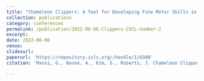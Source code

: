```yaml
---
title: "Chameleon Clippers: A Tool for Developing Fine Motor Skills in Remote Education Settings"
collection: publications
category: conferences
permalink: /publication/2022-06-06-Clippers-CSCL-number-2
excerpt: 
date: 2022-06-06
venue: 
slidesurl:
paperurl: 'https://repository.isls.org//handle/1/8300'
citation: 'Mansi, G., Boone, A., Kim, S., Roberts, J. Chameleon Clippers: A Tool for Developing Fine Motor Skills in Remote Education Settings. 2022 International Conference on Computer-Supported Collaborative Learning. International Conference on Computer-Supported Collaborative Learning. Best Technical Paper.'

---
```


